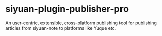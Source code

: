 # siyuan-plugin-publisher-pro

An user-centric, extensible, cross-platform publishing tool for publishing articles from siyuan-note to platforms like Yuque etc.